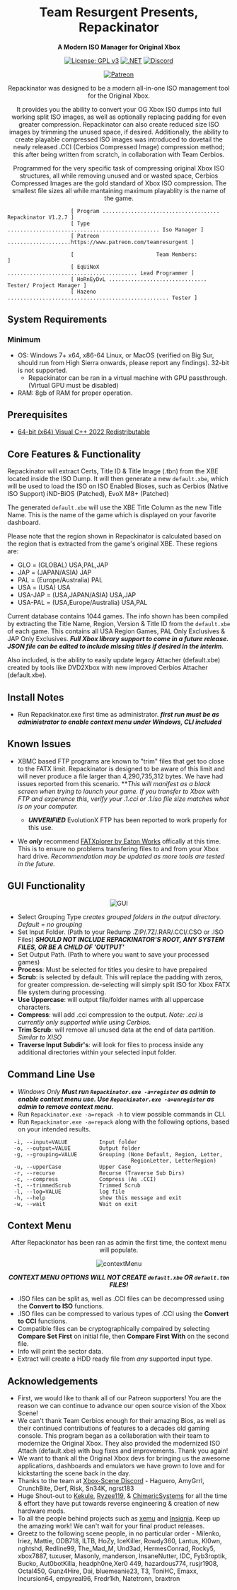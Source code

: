 <div align="center">

# Team Resurgent Presents, Repackinator
**A Modern ISO Manager for Original Xbox**

[![License: GPL v3](https://img.shields.io/badge/License-GPLv3-blue.svg)](https://github.com/Team-Resurgent/Repackinator/blob/main/LICENSE.md)
[![.NET](https://github.com/Team-Resurgent/Repackinator/actions/workflows/dotnet.yml/badge.svg)](https://github.com/Team-Resurgent/Repackinator/actions/workflows/dotnet.yml)
[![Discord](https://img.shields.io/badge/chat-on%20discord-7289da.svg?logo=discord)](https://discord.gg/VcdSfajQGK)

[![Patreon](https://img.shields.io/badge/Patreon-F96854?style=for-the-badge&logo=patreon&logoColor=white)](https://www.patreon.com/teamresurgent)

Repackinator was designed to be a modern all-in-one ISO management tool for the Original Xbox. 

It provides you the ability to convert your OG Xbox ISO dumps into full working split ISO images, as well as optionally replacing padding for even greater compression. Repackinator can also create reduced size ISO images by trimming the unused space, if desired. Additionally, the ability to create playable compressed ISO images was introduced to dovetail the newly released .CCI (Cerbios Compressed Image) compression method; this after being written from scratch, in collaboration with Team Cerbios. 

Programmed for the very specific task of compressing original Xbox ISO structures, all while removing unused and or wasted space, Cerbios Compressed Images are the gold standard of Xbox ISO compression. The smallest file sizes all while mantaining maximum playablity is the name of the game.
</div>

                        [ Program ..................................... Repackinator V1.2.7 ]
                        [ Type ................................................ Iso Manager ]
                        [ Patreon ....................https://www.patreon.com/teamresurgent ]
                                        
                        [                          Team Members:                            ]
                        [ EqUiNoX ......................................... Lead Programmer ]
                        [ HoRnEyDvL ............................... Tester/ Project Manager ]
                        [ Hazeno ................................................... Tester ]

## System Requirements
### Minimum
* OS: Windows 7+ x64, x86-64 Linux, or MacOS (verified on Big Sur, should run from High Sierra onwards, please report any findings). 32-bit is not supported.
    * Repackinator can be ran in a virtual machine with GPU passthrough. (Virtual GPU must be disabled)
* RAM: 8gb of RAM for proper operation.

## Prerequisites
  * [64-bit (x64) Visual C++ 2022 Redistributable](https://aka.ms/vs/17/release/vc_redist.x86.exe)

## Core Features & Functionality
Repackinator will extract Certs, Title ID & Title Image (.tbn) from the XBE located inside the ISO Dump. It will then generate a new `default.xbe`, which will be used to load the ISO on ISO Enabled Bioses, such as Cerbios (Native ISO Support) iND-BiOS (Patched), EvoX M8+ (Patched)

The generated `default.xbe` will use the XBE Title Column as the new Title Name. This is the name of the game which is displayed on your favorite dashboard.

Please note that the region shown in Repackinator is calculated based on the region that is extracted from the game's original XBE. These regions are:

  * GLO = (GLOBAL) USA,PAL,JAP
  * JAP = (JAPAN/ASIA) JAP
  * PAL = (Europe/Australia) PAL
  * USA = (USA) USA
  * USA-JAP = (USA,JAPAN/ASIA) USA,JAP
  * USA-PAL = (USA,Europe/Australia) USA,PAL

Current database contains 1044 games. The info shown has been compiled by extracting the Title Name, Region, Version & Title ID from the `default.xbe` of each game. This contains all USA Region Games, PAL Only Exclusives & JAP Only Exclusives. ***Full Xbox library support to come in a future release. JSON file can be edited to include missing titles if desired in the interim***.

Also included, is the ability to easily update legacy Attacher (default.xbe) created by tools like DVD2Xbox with new improved Cerbios Attacher (default.xbe).

## Install Notes
* Run Repackinator.exe first time as administrator. ***first run must be as administrator to enable context menu under Windows, CLI included***

## Known Issues
* XBMC based FTP programs are known to "trim" files that get too close to the FATX limit. Repackinator is designed to be aware of this limit and will never produce a file larger than 4,290,735,312 bytes. We have had issues reported from this scenario. ***This will manifest as a black screen when trying to launch your game. If you transfer to Xbox with FTP and experence this, verify your *.1.cci or *.1.iso file size matches what is on your computer.***
  * ***UNVERIFIED*** EvolutionX FTP has been reported to work properly for this use.

* We ***only*** recommend [FATXplorer by Eaton Works](https://fatxplorer.eaton-works.com/3-0-beta/) offically at this time. This is to ensure no problems transfering files to and from your Xbox hard drive. *Recommendation may be updated as more tools are tested in the future.*

## GUI Functionality
<div align="center">

![GUI](https://github.com/Team-Resurgent/Repackinator/blob/main/readmeStuff/gui.png?raw=true)</div>
* Select Grouping Type *creates grouped folders in the output directory. Default = no grouping*
* Set Input Folder. (Path to your Redump .ZIP/.7Z/.RAR/.CCI/.CSO or .ISO Files) ***SHOULD NOT INCLUDE REPACKINATOR'S ROOT, ANY SYSTEM FILES, OR BE A CHILD OF 'OUTPUT'***
* Set Output Path. (Path to where you want to save your processed games)
* **Process**: Must be selected for titles you desire to have prepaired
* **Scrub**: is selected by default. This will replace the padding with zeros, for greater compression. de-selecting will simply split ISO for Xbox FATX file system during processing.
* **Use Uppercase**: will output file/folder names with all uppercase characters.
* **Compress**: will add .cci compression to the output. *Note: .cci is currently only supported while using Cerbios.* 
* **Trim Scrub**: will remove all unused data at the end of data partition. *Similar to XISO*  
* **Traverse Input Subdir's**: will look for files to process inside any additional directories within your selected input folder.

## Command Line Use
* *Windows Only* ***Must run `Repackinator.exe -a=register` as admin to enable context menu use. Use `Repackinator.exe -a=unregister` as admin to remove context menu.***
* Run `Repackinator.exe -a=repack -h` to view possible  commands in CLI.
* Run `Repackinator.exe -a=repack` along with the following options, based on your intended results.
```
  -i, --input=VALUE          Input folder
  -o, --output=VALUE         Output folder
  -g, --grouping=VALUE       Grouping (None Default, Region, Letter,
 	                                   RegionLetter, LetterRegion)
  -u, --upperCase            Upper Case
  -r, --recurse              Recurse (Traverse Sub Dirs)
  -c, --compress             Compress (As .CCI)
  -t, --trimmedScrub         Trimmed Scrub
  -l, --log=VALUE            log file
  -h, --help                 show this message and exit
  -w, --wait                 Wait on exit
```
## Context Menu
<div align="center">

After Repackinator has been ran as admin the first time, the context menu will populate.

![contextMenu](https://github.com/Team-Resurgent/Repackinator/blob/main/readmeStuff/contextMenu.png?raw=true)

***CONTEXT MENU OPTIONS WILL NOT CREATE `default.xbe` OR `default.tbn` FILES!***
</div>

* .ISO files can be split as, well as .CCI files can be decompressed using the **Convert to ISO** functions.
* .ISO files can be compressed to various types of .CCI using the **Convert to CCI** functions.
* Compatible files can be cryptographically compaired by selecting **Compare Set First** on initial file, then **Compare First With** on the second file.
* Info will print the sector data.
* Extract will create a HDD ready file from *any* supported input type.


## Acknowledgements
* First, we would like to thank all of our Patreon supporters! You are the reason we can continue to advance our open source vision of the Xbox Scene!
* We can't thank Team Cerbios enough for their amazing Bios, as well as their continued contributions of features to a decades old gaming console. This program began as a collaboration with their team to modernize the Original Xbox. They also provided the modernized ISO Attach (default.xbe) with bug fixes and improvements. Thank you again!
* We want to thank all the Original Xbox devs for bringing us the awesome applications, dashboards and emulators we have grown to love and for kickstarting the scene back in the day.
* Thanks to the team at [Xbox-Scene Discord](https://discord.gg/VcdSfajQGK) - Haguero, AmyGrrl, CrunchBite, Derf, Risk, Sn34K, ngrst183
* Huge Shout-out to [Kekule](https://github.com/Kekule-OXC), [Ryzee119](https://github.com/Ryzee119), & [ChimericSystems](https://chimericsystems.com/) for all the time & effort they have put towards reverse engineering & creation of new hardware mods.
* To all the people behind projects such as [xemu](https://github.com/mborgerson/xemu) and [Insignia](https://insignia.live/). Keep up the amazing work! We can't wait for your final product releases.
* Greetz to the following scene people, in no particular order - Milenko, Iriez, Mattie, ODB718, ILTB, HoZy, IceKiller, Rowdy360, Lantus, Kl0wn, nghtshd, Redline99, The_Mad_M, Und3ad, HermesConrad, Rocky5, xbox7887, tuxuser, Masonly, manderson, InsaneNutter, IDC, Fyb3roptik, Bucko, Aut0botKilla, headph0ne,Xer0 449, hazardous774, rusjr1908, Octal450, Gunz4Hire, Dai, bluemeanie23, T3, ToniHC, Emaxx, Incursion64, empyreal96, Fredr1kh, Natetronn, braxtron
<!--* I'm sure there is someone else that belongs here too ;)-->
